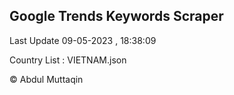 

## Google Trends Keywords Scraper 
 
Last Update 09-05-2023 , 18:38:09

Country List :
VIETNAM.json



© Abdul Muttaqin 
